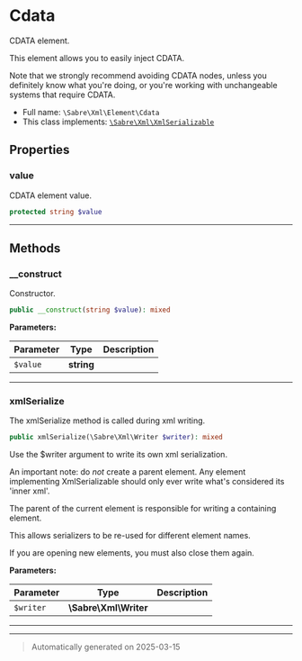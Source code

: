 
# Cdata

CDATA element.

This element allows you to easily inject CDATA.

Note that we strongly recommend avoiding CDATA nodes, unless you definitely
know what you're doing, or you're working with unchangeable systems that
require CDATA.

* Full name: `\Sabre\Xml\Element\Cdata`
* This class implements:
[`\Sabre\Xml\XmlSerializable`](../XmlSerializable.md)



## Properties


### value

CDATA element value.

```php
protected string $value
```






***

## Methods


### __construct

Constructor.

```php
public __construct(string $value): mixed
```








**Parameters:**

| Parameter | Type | Description |
|-----------|------|-------------|
| `$value` | **string** |  |





***

### xmlSerialize

The xmlSerialize method is called during xml writing.

```php
public xmlSerialize(\Sabre\Xml\Writer $writer): mixed
```

Use the $writer argument to write its own xml serialization.

An important note: do _not_ create a parent element. Any element
implementing XmlSerializable should only ever write what's considered
its 'inner xml'.

The parent of the current element is responsible for writing a
containing element.

This allows serializers to be re-used for different element names.

If you are opening new elements, you must also close them again.






**Parameters:**

| Parameter | Type | Description |
|-----------|------|-------------|
| `$writer` | **\Sabre\Xml\Writer** |  |





***


***
> Automatically generated on 2025-03-15
